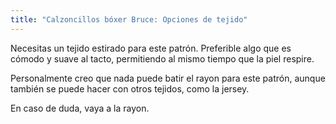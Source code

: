 ```yaml
---
title: "Calzoncillos bóxer Bruce: Opciones de tejido"
---
```


Necesitas un tejido estirado para este patrón. Preferible algo que es cómodo y suave al tacto, permitiendo al mismo tiempo que la piel respire.

Personalmente creo que nada puede batir el rayon para este patrón, aunque también se puede hacer con otros tejidos, como la jersey.

En caso de duda, vaya a la rayon.
